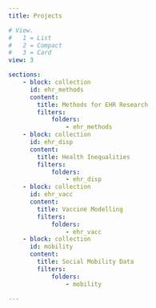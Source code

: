 ```yaml
---
title: Projects

# View.
#   1 = List
#   2 = Compact
#   3 = Card
view: 3

sections:
    - block: collection
      id: ehr_methods
      content:
        title: Methods for EHR Research
        filters:
            folders:
                - ehr_methods
    - block: collection
      id: ehr_disp
      content:
        title: Health Inequalities
        filters:
            folders:
                - ehr_disp
    - block: collection
      id: ehr_vacc
      content: 
        title: Vaccine Modelling
        filters:
            folders:
                - ehr_vacc
    - block: collection
      id: mobility
      content:
        title: Social Mobility Data
        filters:
            folders:
                - mobility

---
```

